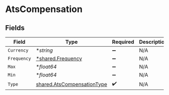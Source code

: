 # AtsCompensation


## Fields

| Field                                                                           | Type                                                                            | Required                                                                        | Description                                                                     |
| ------------------------------------------------------------------------------- | ------------------------------------------------------------------------------- | ------------------------------------------------------------------------------- | ------------------------------------------------------------------------------- |
| `Currency`                                                                      | **string*                                                                       | :heavy_minus_sign:                                                              | N/A                                                                             |
| `Frequency`                                                                     | [*shared.Frequency](../../../pkg/models/shared/frequency.md)                    | :heavy_minus_sign:                                                              | N/A                                                                             |
| `Max`                                                                           | **float64*                                                                      | :heavy_minus_sign:                                                              | N/A                                                                             |
| `Min`                                                                           | **float64*                                                                      | :heavy_minus_sign:                                                              | N/A                                                                             |
| `Type`                                                                          | [shared.AtsCompensationType](../../../pkg/models/shared/atscompensationtype.md) | :heavy_check_mark:                                                              | N/A                                                                             |